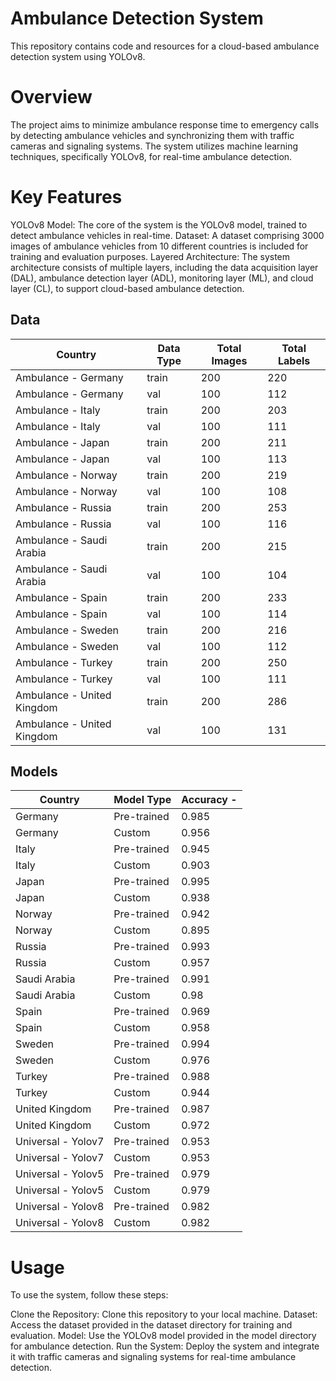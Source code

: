 # Ambulance Detection System
This repository contains code and resources for a cloud-based ambulance detection system using YOLOv8.

# Overview
The project aims to minimize ambulance response time to emergency calls by detecting ambulance vehicles and synchronizing them with traffic cameras and signaling systems. The system utilizes machine learning techniques, specifically YOLOv8, for real-time ambulance detection.

# Key Features
YOLOv8 Model: The core of the system is the YOLOv8 model, trained to detect ambulance vehicles in real-time.
Dataset: A dataset comprising 3000 images of ambulance vehicles from 10 different countries is included for training and evaluation purposes.
Layered Architecture: The system architecture consists of multiple layers, including the data acquisition layer (DAL), ambulance detection layer (ADL), monitoring layer (ML), and cloud layer (CL), to support cloud-based ambulance detection.


## Data 

| Country              | Data Type | Total Images | Total Labels 
|----------------------|-----------|--------------|--------------|
| Ambulance - Germany  | train     | 200          | 220          | 
| Ambulance - Germany  | val       | 100          | 112          | 
| Ambulance - Italy    | train     | 200          | 203          | 
| Ambulance - Italy    | val       | 100          | 111          | 
| Ambulance - Japan    | train     | 200          | 211          | 
| Ambulance - Japan    | val       | 100          | 113          | 
| Ambulance - Norway   | train     | 200          | 219          | 
| Ambulance - Norway   | val       | 100          | 108          | 
| Ambulance - Russia   | train     | 200          | 253          | 
| Ambulance - Russia   | val       | 100          | 116          | 
| Ambulance - Saudi Arabia | train  | 200          | 215         | 
| Ambulance - Saudi Arabia | val    | 100          | 104         | 
| Ambulance - Spain    | train     | 200          | 233          | 
| Ambulance - Spain    | val       | 100          | 114          | 
| Ambulance - Sweden   | train     | 200          | 216          | 
| Ambulance - Sweden   | val       | 100          | 112          | 
| Ambulance - Turkey   | train     | 200          | 250          | 
| Ambulance - Turkey   | val       | 100          | 111          | 
| Ambulance - United Kingdom | train | 200        | 286          | 
| Ambulance - United Kingdom | val   | 100        | 131          | 



## Models

| Country          | Model Type        | Accuracy -             | 
| ---------------- | ----------------- | ---------------------- | 
| Germany          | Pre-trained       | 0.985                  |
| Germany          | Custom            | 0.956                  |
| Italy            | Pre-trained       | 0.945                  |
| Italy            | Custom            | 0.903                  |
| Japan            | Pre-trained       | 0.995                  |
| Japan            | Custom            | 0.938                  |
| Norway           | Pre-trained       | 0.942                  |
| Norway           | Custom            | 0.895                  |
| Russia           | Pre-trained       | 0.993                  |
| Russia           | Custom            | 0.957                  |
| Saudi Arabia     | Pre-trained       | 0.991                  |
| Saudi Arabia     | Custom            |  0.98                  |
| Spain            | Pre-trained       | 0.969                  |
| Spain            | Custom            | 0.958                  |
| Sweden           | Pre-trained       | 0.994                  |
| Sweden           | Custom            | 0.976                  |
| Turkey           | Pre-trained       | 0.988                  |
| Turkey           | Custom            | 0.944                  |
| United Kingdom   | Pre-trained       | 0.987                  |
| United Kingdom   | Custom            | 0.972                  |
| Universal - Yolov7 | Pre-trained     | 0.953                  |
| Universal - Yolov7 | Custom          | 0.953                  |
| Universal - Yolov5 | Pre-trained     | 0.979                  |
| Universal - Yolov5 | Custom          | 0.979                  |
| Universal - Yolov8 | Pre-trained     | 0.982                  |
| Universal - Yolov8 | Custom          | 0.982                  |





# Usage
To use the system, follow these steps:

Clone the Repository: Clone this repository to your local machine.
Dataset: Access the dataset provided in the dataset directory for training and evaluation.
Model: Use the YOLOv8 model provided in the model directory for ambulance detection.
Run the System: Deploy the system and integrate it with traffic cameras and signaling systems for real-time ambulance detection.



